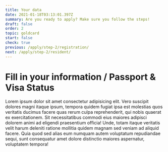 ```yaml
---
title: Your data
date: 2021-01-18T03:13:01.397Z
summary: Are you ready to apply? Make sure you follow the steps!
draft: false
order: 2
topic: goldcard
start: false
check: true
previous: /apply/step-2/registration/
next: /apply/step-2/resident/
---
```


# Fill in your information / Passport & Visa Status

Lorem ipsum dolor sit amet consectetur adipisicing elit. Vero suscipit dolores magni itaque ipsum, tempora quidem fugiat ipsa est molestias quos veritatis ducimus facere quas rerum culpa reprehenderit, qui nobis quaerat ex exercitationem. Sit necessitatibus commodi eius maiores adipisci dolorem animi ad eligendi praesentium officia! Unde, totam itaque veritatis velit harum deleniti ratione mollitia quidem magnam sed veniam ad aliquid facere. Quia quod sed alias eum numquam autem voluptatum repudiandae sequi, sunt consequatur amet dolore distinctio maiores aspernatur, voluptatem tempora!
